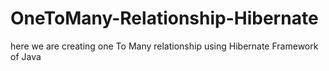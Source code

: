# OneToMany-Relationship-Hibernate
here we are creating one To Many relationship using Hibernate Framework of Java 
